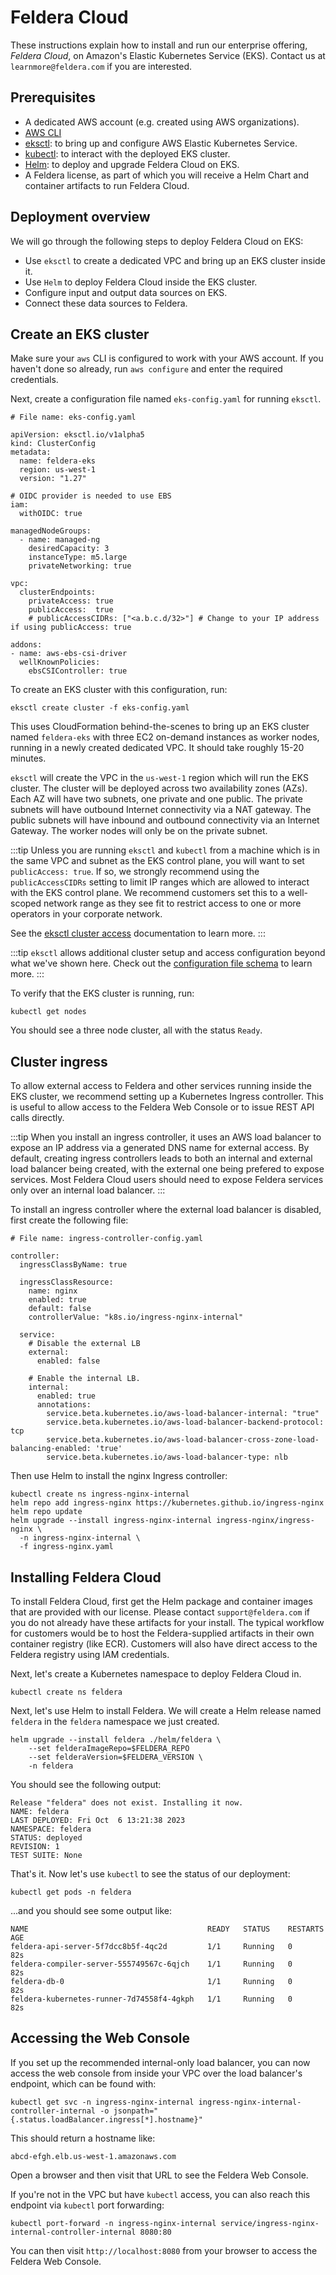 # Feldera Cloud

These instructions explain how to install and run our enterprise offering,
*Feldera Cloud*, on Amazon's Elastic Kubernetes Service (EKS). Contact us at
`learnmore@feldera.com` if you are interested.

## Prerequisites

* A dedicated AWS account (e.g. created using AWS organizations).
* [AWS CLI](https://aws.amazon.com/cli/)
* [eksctl](https://github.com/weaveworks/eksctl): to bring up and configure AWS Elastic Kubernetes Service.
* [kubectl](https://kubernetes.io/docs/tasks/tools/install-kubectl-linux/): to interact with the deployed EKS cluster.
* [Helm](https://helm.sh/docs/intro/quickstart/): to deploy and upgrade Feldera Cloud on EKS.
* A Feldera license, as part of which you will receive a Helm Chart and container artifacts to run Feldera Cloud.

## Deployment overview

We will go through the following steps to deploy Feldera Cloud on EKS:

* Use `eksctl` to create a dedicated VPC and bring up an EKS cluster inside it.
* Use `Helm` to deploy Feldera Cloud inside the EKS cluster.
* Configure input and output data sources on EKS.
* Connect these data sources to Feldera.


## Create an EKS cluster

Make sure your `aws` CLI is configured to work with your AWS account. If you haven't done so already,
run `aws configure` and enter the required credentials.

Next, create a configuration file named `eks-config.yaml` for running `eksctl`.


```
# File name: eks-config.yaml

apiVersion: eksctl.io/v1alpha5
kind: ClusterConfig
metadata:
  name: feldera-eks
  region: us-west-1
  version: "1.27"

# OIDC provider is needed to use EBS
iam:
  withOIDC: true

managedNodeGroups:
  - name: managed-ng
    desiredCapacity: 3
    instanceType: m5.large
    privateNetworking: true

vpc:
  clusterEndpoints:
    privateAccess: true
    publicAccess:  true
    # publicAccessCIDRs: ["<a.b.c.d/32>"] # Change to your IP address if using publicAccess: true

addons:
- name: aws-ebs-csi-driver
  wellKnownPolicies:
    ebsCSIController: true
```

To create an EKS cluster with this configuration, run:

```
eksctl create cluster -f eks-config.yaml
```

This uses CloudFormation behind-the-scenes to bring up an EKS cluster named
`feldera-eks` with three EC2 on-demand instances as worker nodes, 
running in a newly created dedicated VPC. It should take
roughly 15-20 minutes.

`eksctl` will create the VPC in the `us-west-1` region which will run the EKS
cluster. The cluster will be deployed across two availability zones (AZs). Each
AZ will have two subnets, one private and one public. The private subnets will
have outbound Internet connectivity via a NAT gateway. The public subnets will
have inbound and outbound connectivity via an Internet Gateway. The worker
nodes will only be on the private subnet.


:::tip
Unless you are running `eksctl` and `kubectl` from a machine which is in the
same VPC and subnet as the EKS control plane, you will want to set
`publicAccess: true`. If so, we strongly recommend using the
`publicAccessCIDRs` setting to limit IP ranges which are allowed to interact
with the EKS control plane. We recommend customers set this to a well-scoped
network range as they see fit to restrict access to one or more operators in your
corporate network.

See the [eksctl cluster access](https://eksctl.io/usage/vpc-cluster-access/)
documentation to learn more.
:::

:::tip
`eksctl` allows additional cluster setup and access configuration beyond what
we've shown here. Check out the [configuration file
schema](https://eksctl.io/usage/schema/) to learn more.
:::

To verify that the EKS cluster is running, run:

```
kubectl get nodes
```

You should see a three node cluster, all with the status `Ready`.

## Cluster ingress

To allow external access to Feldera and other services running inside the EKS
cluster, we recommend setting up a Kubernetes Ingress controller. This is
useful to allow access to the Feldera Web Console or to issue REST API calls
directly. 

:::tip
When you install an ingress controller, it uses an AWS load balancer to expose
an IP address via a generated DNS name for external access. By default,
creating ingress controllers leads to both an internal and external load
balancer being created, with the external one being prefered to expose
services. Most Feldera Cloud users should need to expose Feldera services only
over an internal load balancer.
:::

To install an ingress controller where the external load balancer is disabled,
first create the following file:

```
# File name: ingress-controller-config.yaml

controller:
  ingressClassByName: true

  ingressClassResource:
    name: nginx
    enabled: true
    default: false
    controllerValue: "k8s.io/ingress-nginx-internal"

  service:
    # Disable the external LB
    external:
      enabled: false

    # Enable the internal LB.
    internal:
      enabled: true
      annotations:
        service.beta.kubernetes.io/aws-load-balancer-internal: "true"
        service.beta.kubernetes.io/aws-load-balancer-backend-protocol: tcp
        service.beta.kubernetes.io/aws-load-balancer-cross-zone-load-balancing-enabled: 'true'
        service.beta.kubernetes.io/aws-load-balancer-type: nlb
```

Then use Helm to install the nginx Ingress controller:

```
kubectl create ns ingress-nginx-internal
helm repo add ingress-nginx https://kubernetes.github.io/ingress-nginx
helm repo update
helm upgrade --install ingress-nginx-internal ingress-nginx/ingress-nginx \
  -n ingress-nginx-internal \
  -f ingress-nginx.yaml
```
 
## Installing Feldera Cloud

To install Feldera Cloud, first get the Helm package and container images that
are provided with our license. Please contact `support@feldera.com` if you do
not already have these artifacts for your install. The typical workflow for
customers would be to host the Feldera-supplied artifacts in their own
container registry (like ECR). Customers will also have direct access to the
Feldera registry using IAM credentials.

Next, let's create a Kubernetes namespace to deploy Feldera Cloud in.

```
kubectl create ns feldera
```

Next, let's use Helm to install Feldera. We will create a Helm release named 
`feldera` in the `feldera` namespace we just created.

```
helm upgrade --install feldera ./helm/feldera \
    --set felderaImageRepo=$FELDERA_REPO
    --set felderaVersion=$FELDERA_VERSION \
    -n feldera
```

You should see the following output:

```
Release "feldera" does not exist. Installing it now.
NAME: feldera
LAST DEPLOYED: Fri Oct  6 13:21:38 2023
NAMESPACE: feldera
STATUS: deployed
REVISION: 1
TEST SUITE: None
```

That's it. Now let's use `kubectl` to see the status of our deployment:

```
kubectl get pods -n feldera

```

...and you should see some output like:

```
NAME                                        READY   STATUS    RESTARTS      AGE
feldera-api-server-5f7dcc8b5f-4qc2d         1/1     Running   0             82s
feldera-compiler-server-555749567c-6qjch    1/1     Running   0             82s
feldera-db-0                                1/1     Running   0             82s
feldera-kubernetes-runner-7d74558f4-4gkph   1/1     Running   0             82s
```

## Accessing the Web Console

If you set up the recommended internal-only load balancer, you can now access the web console
from inside your VPC over the load balancer's endpoint, which can be found with:

```
kubectl get svc -n ingress-nginx-internal ingress-nginx-internal-controller-internal -o jsonpath="{.status.loadBalancer.ingress[*].hostname}"
```
This should return a hostname like:

```
abcd-efgh.elb.us-west-1.amazonaws.com
```

Open a browser and then visit that URL to see the Feldera Web Console.

If you're not in the VPC but have `kubectl` access, you can also reach this endpoint via `kubectl` port forwarding:

```
kubectl port-forward -n ingress-nginx-internal service/ingress-nginx-internal-controller-internal 8080:80
```
You can then visit `http://localhost:8080` from your browser to access the Feldera Web Console.
